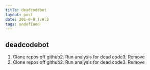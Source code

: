```yaml
---
title: deadcodebot
layout: post
date: 201-0-0 T:8:2
tags: undefined
---
```

## deadcodebot

1. Clone repos off github2. Run analysis for dead code3. Remove1. Clone repos off github2. Run analysis for dead code3. Remove
